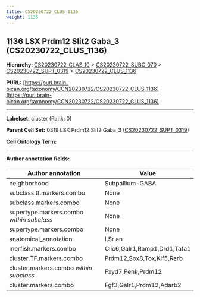 ```yaml
---
title: CS20230722_CLUS_1136
weight: 1136
---
```

## 1136 LSX Prdm12 Slit2 Gaba_3 (CS20230722_CLUS_1136)
<b>Hierarchy: </b>
[CS20230722_CLAS_10](../CS20230722_CLAS_10) >
[CS20230722_SUBC_070](../CS20230722_SUBC_070) >
[CS20230722_SUPT_0319](../CS20230722_SUPT_0319) >
[CS20230722_CLUS_1136](../CS20230722_CLUS_1136)

**PURL:** [https://purl.brain-bican.org/taxonomy/CCN20230722/CS20230722_CLUS_1136](https://purl.brain-bican.org/taxonomy/CCN20230722/CS20230722_CLUS_1136)

---


**Labelset:** cluster (Rank: 0)

**Parent Cell Set:** 0319 LSX Prdm12 Slit2 Gaba_3 ([CS20230722_SUPT_0319](../CS20230722_SUPT_0319))



**Cell Ontology Term:** 

[MARKER GENES.]: #


---

[TRANSFERRED ANNOTATIONS.]: #


[AUTHOR ANNOTATION FIELDS.]: #


**Author annotation fields:**

| Author annotation | Value |
|-------------------|-------|
|neighborhood|Subpallium-GABA|
|subclass.tf.markers.combo|None|
|subclass.markers.combo|None|
|supertype.markers.combo _within subclass_|None|
|supertype.markers.combo|None|
|anatomical_annotation|LSr an|
|merfish.markers.combo|Clic6,Galr1,Ramp1,Drd1,Tafa1|
|cluster.TF.markers.combo|Prdm12,Sox8,Tox,Klf5,Rarb|
|cluster.markers.combo _within subclass_|Fxyd7,Penk,Prdm12|
|cluster.markers.combo|Fgf3,Galr1,Prdm12,Adarb2|
